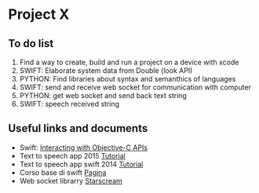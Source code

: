 # Project X
## To do list
1. Find a way to create, build and run a project on a device with xcode
2. SWIFT: Elaborate system data from Double (look API)
3. PYTHON: Find libraries about syntax and semanthics of languages
4. SWIFT: send and receive web socket for communication with computer
5. PYTHON: get web socket and send back text string
6. SWIFT: speech received string


## Useful links and documents
* Swift: [Interacting with Objective-C APIs](https://developer.apple.com/library/content/documentation/Swift/Conceptual/BuildingCocoaApps/InteractingWithObjective-CAPIs.html#//apple_ref/doc/uid/TP40014216-CH4-ID35)
* Text to speech app 2015 [Tutorial](https://www.appcoda.com/text-to-speech-ios-tutorial/)
* Text to speech app swift 2014 [Tutorial](https://code.tutsplus.com/tutorials/create-a-text-to-speech-app-with-swift--cms-22229)
* Corso base di swift [Pagina](https://www.xcoding.it/lezione/programmazione-ad-oggetti-in-swift/)
* Web socket librarry [Starscream](https://github.com/daltoniam/Starscream)

